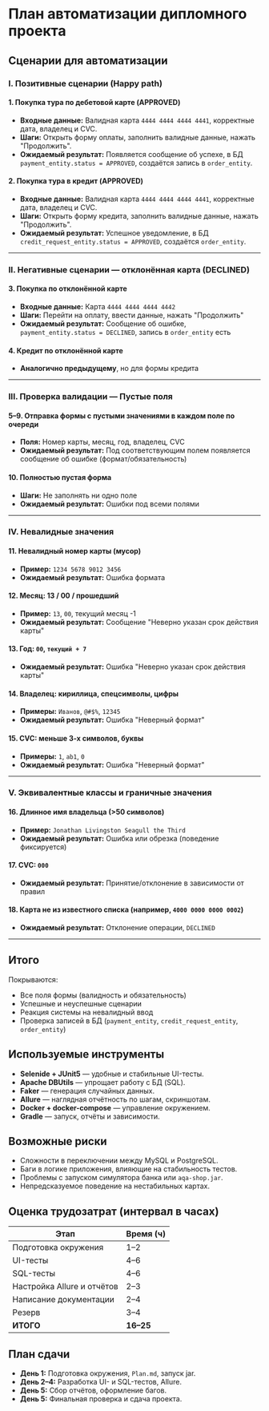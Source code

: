 # План автоматизации дипломного проекта

## Сценарии для автоматизации

### I. Позитивные сценарии (Happy path)

#### 1. Покупка тура по дебетовой карте (APPROVED)
- **Входные данные:** Валидная карта `4444 4444 4444 4441`, корректные дата, владелец и CVC.
- **Шаги:** Открыть форму оплаты, заполнить валидные данные, нажать "Продолжить".
- **Ожидаемый результат:** Появляется сообщение об успехе, в БД `payment_entity.status = APPROVED`, создаётся запись в `order_entity`.

#### 2. Покупка тура в кредит (APPROVED)
- **Входные данные:** Валидная карта `4444 4444 4444 4441`, корректные дата, владелец и CVC.
- **Шаги:** Открыть форму кредита, заполнить валидные данные, нажать "Продолжить".
- **Ожидаемый результат:** Успешное уведомление, в БД `credit_request_entity.status = APPROVED`, создаётся `order_entity`.

---

### II. Негативные сценарии — отклонённая карта (DECLINED)

#### 3. Покупка по отклонённой карте
- **Входные данные:** Карта `4444 4444 4444 4442`
- **Шаги:** Перейти на оплату, ввести данные, нажать "Продолжить"
- **Ожидаемый результат:** Сообщение об ошибке, `payment_entity.status = DECLINED`, запись в `order_entity` есть

#### 4. Кредит по отклонённой карте
- **Аналогично предыдущему**, но для формы кредита

---

### III. Проверка валидации — Пустые поля

#### 5–9. Отправка формы с пустыми значениями в каждом поле по очереди
- **Поля:** Номер карты, месяц, год, владелец, CVC
- **Ожидаемый результат:** Под соответствующим полем появляется сообщение об ошибке (формат/обязательность)

#### 10. Полностью пустая форма
- **Шаги:** Не заполнять ни одно поле
- **Ожидаемый результат:** Ошибки под всеми полями

---

### IV. Невалидные значения

#### 11. Невалидный номер карты (мусор)
- **Пример:** `1234 5678 9012 3456`
- **Ожидаемый результат:** Ошибка формата

#### 12. Месяц: 13 / 00 / прошедший
- **Пример:** `13`, `00`, текущий месяц -1
- **Ожидаемый результат:** Сообщение "Неверно указан срок действия карты"

#### 13. Год: `00`, `текущий + 7`
- **Ожидаемый результат:** Ошибка "Неверно указан срок действия карты"

#### 14. Владелец: кириллица, спецсимволы, цифры
- **Примеры:** `Иванов`, `@#$%`, `12345`
- **Ожидаемый результат:** Ошибка "Неверный формат"

#### 15. CVC: меньше 3-х символов, буквы
- **Примеры:** `1`, `ab1`, `0`
- **Ожидаемый результат:** Ошибка "Неверный формат"

---

### V. Эквивалентные классы и граничные значения

#### 16. Длинное имя владельца (>50 символов)
- **Пример:** `Jonathan Livingston Seagull the Third`
- **Ожидаемый результат:** Ошибка или обрезка (поведение фиксируется)

#### 17. CVC: `000`
- **Ожидаемый результат:** Принятие/отклонение в зависимости от правил

#### 18. Карта не из известного списка (например, `4000 0000 0000 0002`)
- **Ожидаемый результат:** Отклонение операции, `DECLINED`

---

## Итого

Покрываются:
- Все поля формы (валидность и обязательность)
- Успешные и неуспешные сценарии
- Реакция системы на невалидный ввод
- Проверка записей в БД (`payment_entity`, `credit_request_entity`, `order_entity`)


## Используемые инструменты

- **Selenide + JUnit5** — удобные и стабильные UI-тесты.
- **Apache DBUtils** — упрощает работу с БД (SQL).
- **Faker** — генерация случайных данных.
- **Allure** — наглядная отчётность по шагам, скриншотам.
- **Docker + docker-compose** — управление окружением.
- **Gradle** — запуск, отчёты и зависимости.

## Возможные риски

- Сложности в переключении между MySQL и PostgreSQL.
- Баги в логике приложения, влияющие на стабильность тестов.
- Проблемы с запуском симулятора банка или `aqa-shop.jar`.
- Непредсказуемое поведение на нестабильных картах.

## Оценка трудозатрат (интервал в часах)

| Этап                        | Время (ч) |
|----------------------------|-----------|
| Подготовка окружения       | 1–2       |
| UI-тесты                   | 4–6       |
| SQL-тесты                  | 4–6       |
| Настройка Allure и отчётов | 2–3       |
| Написание документации     | 2–4       |
| Резерв                     | 3–4       |
| **ИТОГО**                  | **16–25** |

## План сдачи

- **День 1:** Подготовка окружения, `Plan.md`, запуск jar.
- **День 2–4:** Разработка UI- и SQL-тестов, Allure.
- **День 5:** Сбор отчётов, оформление багов.
- **День 5:** Финальная проверка и сдача проекта.
